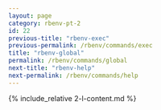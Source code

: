 ```yaml
---
layout: page
category: rbenv-pt-2
id: 22
previous-title: "rbenv-exec"
previous-permalink: /rbenv/commands/exec
title: "rbenv-global"
permalink: /rbenv/commands/global
next-title: "rbenv-help"
next-permalink: /rbenv/commands/help
---
```


{% include_relative 2-l-content.md %}
